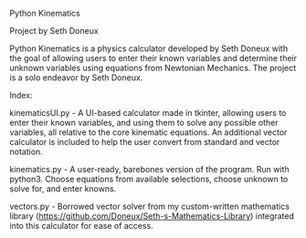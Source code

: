 Python Kinematics

Project by Seth Doneux

Python Kinematics is a physics calculator developed by Seth Doneux with the goal of allowing users to enter their known variables and determine their unknown variables using equations from Newtonian Mechanics.
The project is a solo endeavor by Seth Doneux.

Index:

kinematicsUI.py - A UI-based calculator made in tkinter, allowing users to enter their known variables, and using them to solve any possible other variables, all relative to the core kinematic equations. An additional vector calculator is included to help the user convert from standard and vector notation.

kinematics.py - A user-ready, barebones version of the program. Run with python3. Choose equations from available selections, choose unknown to solve for, and enter knowns.

vectors.py - Borrowed vector solver from my custom-written mathematics library (https://github.com/Doneux/Seth-s-Mathematics-Library) integrated into this calculator for ease of access.
